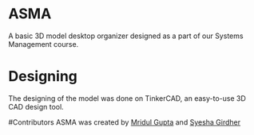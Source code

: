 # ASMA
A basic 3D model desktop organizer designed as a part of our Systems Management course.

# Designing
The designing of the model was done on TinkerCAD, an easy-to-use 3D CAD design tool.

#Contributors
ASMA was created by [Mridul Gupta](https://github.com/mridulg) and [Syesha Girdher](https://github.com/s1997)
